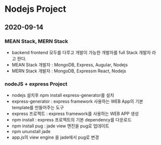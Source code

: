 # Nodejs Project

## 2020-09-14

### MEAN Stack, MERN Stack

- backend frontend 모두를 다루고 개발이 가능한 개발자를 full
  Stack 개발자 라고 한다.
- MEAN Stack 개발자 : MongoDB, Express, Augular, Nodejs
- MERN Stack 개발자 : MongoDB, Expressm React, Nodejs

### nodeJS + express Project

- nodejs 설치후 npm install express-generator를 설치
- express-generator : express framework 사용하는 WEB App의 기본
  template를 만들어주는 도구
- express 프로젝트 : express framework를 사용하는 WEB APP 생성
- npm install : express 프로젝트의 기본 dependency를 다운로드
- npm install pug : jade view 엔진을 pug로 업데이트
- npm ununstall jade
- app.js의 view engine 을 jade에서 pug로 변경
